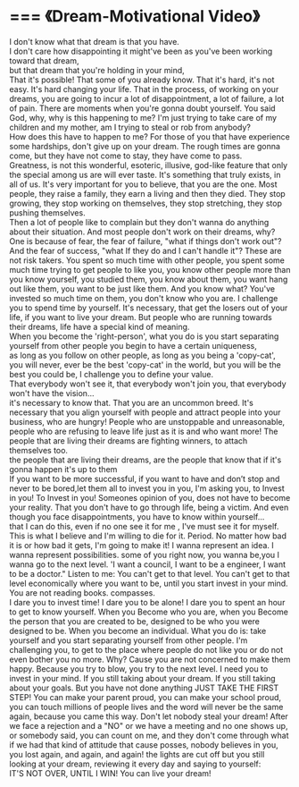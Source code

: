 ===
《Dream-Motivational Video》
===


I don't know what that dream is that you have.  
I don't care how disappointing it might've been as you've been working toward that dream,  
but that dream that you're holding in your mind,  
That it's possible!
That some of you already know.
That it's hard,
it's not easy.
It's hard changing your life.
That in the process, of working on your dreams,
you are going to incur a lot of disappointment,
a lot of failure,
a lot of pain.
There are moments when you're gonna doubt yourself.
You said God, why, why is this happening to me?
I'm just trying to take care of my children and my mother, am I trying to steal or rob from anybody?       
How does this have to happen to me?
For those of you that have experience some hardships,
don't give up on your dream.
The rough times are gonna come, but they have not come to stay, they have come to pass.        
Greatness, is not this wonderful, esoteric, illusive,
god-like feature that only the special among us are will ever taste.
It's something that truly exists, in all of us.
It's very important for you to believe, that you are the one.
Most people, they raise a family, they earn a living and then they died.
They stop growing, they stop working on themselves, they stop stretching,
they stop pushing themselves.        
Then a lot of people like to complain but they don't wanna do anything about their situation.
And most people don't work on their dreams, why?
One is because of fear, the fear of failure, "what if things don't work out"?
And the fear of success, "what If they do and I can't handle it"?
These are not risk takers.
You spent so much time with other people, you spent some much time trying to get people to like you,
you know other people more than you know yourself,
you studied them, you know about them, you want hang out like them, you want to be just like them.
And you know what?
You've invested so much time on them, you don't know who you are.
I challenge you to spend time by yourself.
It's necessary, that get the losers out of your life, if you want to live your dream.
But people who are running towards their dreams, life have a special kind of meaning.        
When you become the 'right-person',
what you do is you start separating yourself from other people you begin to have a certain uniqueness,        
as long as you follow on other people, as long as you being a 'copy-cat',
you will never, ever be the best 'copy-cat' in the world,
but you will be the best you could be,
I challenge you to define your value.       
That everybody won't see it, 
that everybody won't join you, 
that everybody won't have the vision...       
it's necessary to know that.
That you are an uncommon breed.
It's necessary that you align yourself with people and attract people into your business,
who are hungry!
People who are unstoppable and unreasonable,
people who are refusing to leave life just as it is and who want more!
The people that are living their dreams are fighting winners, to attach themselves too.        
the people that are living their dreams, are the people that know that if it's gonna happen it's up to them       
If you want to be more successful,
if you want to have and don’t stop and never to be bored,let them all to invest you in you,
I'm asking you, to Invest in you!
To Invest in you!
Someones opinion of you, does not have to become your reality.
That you don't have to go through life, being a victim.
And even though you face disappointments, you have to know within yourself...        
that I can do this, even if no one see it for me , I've must see it for myself.
This is what I believe and I'm willing to die for it. Period.
No matter how bad it is or how bad it gets,
I'm going to make it!
I wanna represent an idea. I wanna represent possibilities.
some of you right now, you wanna be,you I wanna go to the next level.
'I want a council, I want to be a engineer, I want to be a doctor." Listen to me:
You can't get to that level.
You can't get to that level economically where you want to be, until you start invest in your mind.        
You are not reading books.
compasses.       
I dare you to invest time!
I dare you to be alone!
I dare you to spent an hour to get to know yourself.
When you Become who you are,
when you Become the person that you are created to be, designed to be who you were designed to be.
When you become an individual.
What you do is: take yourself and you start separating yourself from other people.
I'm challenging you, to get to the place where people do not like you or do not even bother you no more. 
Why? Cause you are not concerned to make them happy.
Because you try to blow, you try to the next level.
I need you to invest in your mind.
If you still taking about your dream.
If you still taking about your goals.
But you have not done anything
JUST TAKE THE FIRST STEP!
You can make your parent proud,
you can make your school proud,
you can touch millions of people lives and the word will never be the same again,
because you came this way.
Don't let nobody steal your dream!
After we face a rejection and a "NO" or we have a meeting and no one shows up,
or somebody said, you can count on me, and they don't come through
what if we had that kind of attitude that cause posses, nobody believes in 
you, you lost again, and again, and again! the lights are cut off
but you still looking at your dream, reviewing it every day and saying to yourself:        
IT'S NOT OVER, UNTIL I WIN!
You can live your dream!
